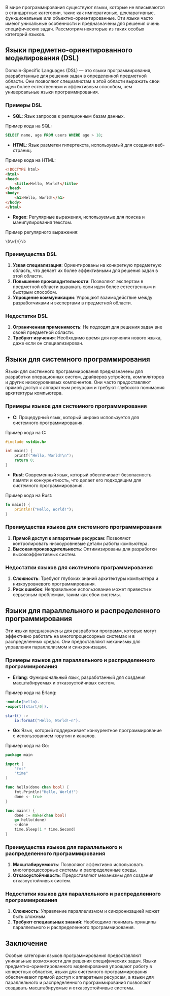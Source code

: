 В мире программирования существуют языки, которые не вписываются в стандартные категории, такие как императивные, декларативные, функциональные или объектно-ориентированные. Эти языки часто имеют уникальные особенности и предназначены для решения очень специфических задач. Рассмотрим некоторые из таких особых категорий языков.

## Языки предметно-ориентированного моделирования (DSL)

Domain-Specific Languages (DSL) — это языки программирования, разработанные для решения задач в определенной предметной области. Они позволяют специалистам в этой области выражать свои идеи более естественным и эффективным способом, чем универсальные языки программирования.

### Примеры DSL

- **SQL**: Язык запросов к реляционным базам данных.

Пример кода на SQL:

```sql
SELECT name, age FROM users WHERE age > 18;
```

- **HTML**: Язык разметки гипертекста, используемый для создания веб-страниц.

Пример кода на HTML:

```html
<!DOCTYPE html>
<html>
<head>
    <title>Hello, World!</title>
</head>
<body>
    <h1>Hello, World!</h1>
</body>
</html>
```

- **Regex**: Регулярные выражения, используемые для поиска и манипулирования текстом.

Пример регулярного выражения:

```regex
\b\w{4}\b
```

### Преимущества DSL

1. **Узкая специализация**: Ориентированы на конкретную предметную область, что делает их более эффективными для решения задач в этой области.
2. **Повышение производительности**: Позволяют экспертам в предметной области выражать свои идеи более естественным и быстрым способом.
3. **Упрощение коммуникации**: Упрощают взаимодействие между разработчиками и экспертами в предметной области.

### Недостатки DSL

1. **Ограниченная применимость**: Не подходят для решения задач вне своей предметной области.
2. **Требуют изучения**: Необходимо время для изучения нового языка, даже если он специализирован.

## Языки для системного программирования

Языки для системного программирования предназначены для разработки операционных систем, драйверов устройств, компиляторов и других низкоуровневых компонентов. Они часто предоставляют прямой доступ к аппаратным ресурсам и требуют глубокого понимания архитектуры компьютера.

### Примеры языков для системного программирования

- **C**: Процедурный язык, который широко используется для системного программирования.

Пример кода на C:

```c
#include <stdio.h>

int main() {
    printf("Hello, World!\n");
    return 0;
}
```

- **Rust**: Современный язык, который обеспечивает безопасность памяти и конкурентность, что делает его подходящим для системного программирования.

Пример кода на Rust:

```rust
fn main() {
    println!("Hello, World!");
}
```

### Преимущества языков для системного программирования

1. **Прямой доступ к аппаратным ресурсам**: Позволяют контролировать низкоуровневые детали работы компьютера.
2. **Высокая производительность**: Оптимизированы для разработки высокоэффективных систем.

### Недостатки языков для системного программирования

1. **Сложность**: Требуют глубоких знаний архитектуры компьютера и низкоуровневого программирования.
2. **Риск ошибок**: Неправильное использование может привести к серьезным проблемам, таким как сбои системы.

## Языки для параллельного и распределенного программирования

Эти языки предназначены для разработки программ, которые могут эффективно работать на многопроцессорных системах и в распределенных средах. Они предоставляют механизмы для управления параллелизмом и синхронизации.

### Примеры языков для параллельного и распределенного программирования

- **Erlang**: Функциональный язык, разработанный для создания масштабируемых и отказоустойчивых систем.

Пример кода на Erlang:

```erlang
-module(hello).
-export([start/0]).

start() ->
    io:format("Hello, World!~n").
```

- **Go**: Язык, который поддерживает конкурентное программирование с использованием горутин и каналов.

Пример кода на Go:

```go
package main

import (
    "fmt"
    "time"
)

func hello(done chan bool) {
    fmt.Println("Hello, World!")
    done <- true
}

func main() {
    done := make(chan bool)
    go hello(done)
    <-done
    time.Sleep(1 * time.Second)
}
```

### Преимущества языков для параллельного и распределенного программирования

1. **Масштабируемость**: Позволяют эффективно использовать многопроцессорные системы и распределенные среды.
2. **Отказоустойчивость**: Предоставляют механизмы для создания отказоустойчивых систем.

### Недостатки языков для параллельного и распределенного программирования

1. **Сложность**: Управление параллелизмом и синхронизацией может быть сложным.
2. **Требуют специальных знаний**: Необходимо понимать принципы параллельного и распределенного программирования.

## Заключение

Особые категории языков программирования предоставляют уникальные возможности для решения специфических задач. Языки предметно-ориентированного моделирования упрощают работу в конкретных областях, языки для системного программирования обеспечивают прямой доступ к аппаратным ресурсам, а языки для параллельного и распределенного программирования позволяют создавать масштабируемые и отказоустойчивые системы.